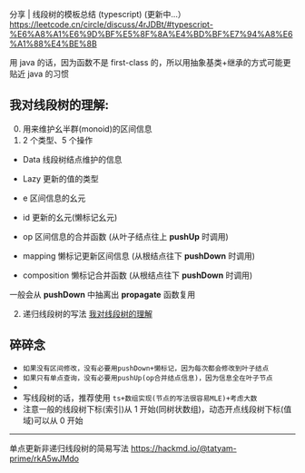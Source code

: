 分享 | 线段树的模板总结 (typescript) (更新中...）
https://leetcode.cn/circle/discuss/4rJDBt/#typescript-%E6%A8%A1%E6%9D%BF%E5%8F%8A%E4%BD%BF%E7%94%A8%E6%A1%88%E4%BE%8B

用 java 的话，因为函数不是 first-class 的，所以用抽象基类+继承的方式可能更贴近 java 的习惯

## 我对线段树的理解:

0. 用来维护幺半群(monoid)的区间信息
1. 2 个类型、5 个操作

- Data 线段树结点维护的信息
- Lazy 更新的值的类型

- e 区间信息的幺元
- id 更新的幺元(懒标记幺元)
- op 区间信息的合并函数 (从叶子结点往上 **pushUp** 时调用)
- mapping 懒标记更新区间信息 (从根结点往下 **pushDown** 时调用)
- composition 懒标记合并函数 (从根结点往下 **pushDown** 时调用)

一般会从 **pushDown** 中抽离出 **propagate** 函数复用

2. 递归线段树的写法
   [我对线段树的理解](./%E6%88%91%E5%AF%B9%E7%BA%BF%E6%AE%B5%E6%A0%91%E7%9A%84%E7%90%86%E8%A7%A3.ts)

## 碎碎念

- `如果没有区间修改，没有必要用pushDown+懒标记，因为每次都会修改到叶子结点`
- `如果只有单点查询，没有必要用pushUp(op合并结点信息)，因为信息全在叶子节点`
-
- 写线段树的话，推荐使用 `ts+数组实现(节点的写法很容易MLE)+考虑大数`
- 注意一般的线段树下标(索引)从 1 开始(同树状数组)，动态开点线段树下标(值域)可以从 0 开始

---

单点更新非递归线段树的简易写法
https://hackmd.io/@tatyam-prime/rkA5wJMdo
